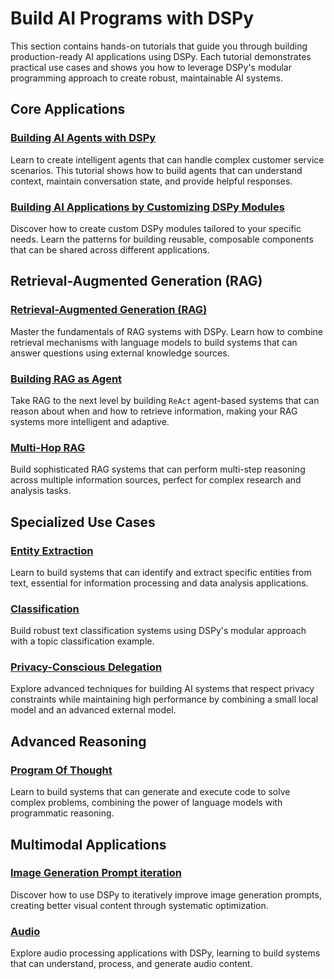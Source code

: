 # Build AI Programs with DSPy

This section contains hands-on tutorials that guide you through building production-ready AI applications using DSPy. Each tutorial demonstrates practical use cases and shows you how to leverage DSPy's modular programming approach to create robust, maintainable AI systems.

## Core Applications

### [Building AI Agents with DSPy](../customer_service_agent/index.ipynb)
Learn to create intelligent agents that can handle complex customer service scenarios. This tutorial shows how to build agents that can understand context, maintain conversation state, and provide helpful responses.

### [Building AI Applications by Customizing DSPy Modules](../custom_module/index.ipynb)
Discover how to create custom DSPy modules tailored to your specific needs. Learn the patterns for building reusable, composable components that can be shared across different applications.

## Retrieval-Augmented Generation (RAG)

### [Retrieval-Augmented Generation (RAG)](../rag/index.ipynb)
Master the fundamentals of RAG systems with DSPy. Learn how to combine retrieval mechanisms with language models to build systems that can answer questions using external knowledge sources.

### [Building RAG as Agent](../agents/index.ipynb)
Take RAG to the next level by building `ReAct` agent-based systems that can reason about when and how to retrieve information, making your RAG systems more intelligent and adaptive.

### [Multi-Hop RAG](../multihop_search/index.ipynb)
Build sophisticated RAG systems that can perform multi-step reasoning across multiple information sources, perfect for complex research and analysis tasks.

## Specialized Use Cases

### [Entity Extraction](../entity_extraction/index.ipynb)
Learn to build systems that can identify and extract specific entities from text, essential for information processing and data analysis applications.

### [Classification](../classification/index.md)
Build robust text classification systems using DSPy's modular approach with a topic classification example.

### [Privacy-Conscious Delegation](../papillon/index.md)
Explore advanced techniques for building AI systems that respect privacy constraints while maintaining high performance by combining a small local model and an advanced external model.

## Advanced Reasoning

### [Program Of Thought](../program_of_thought/index.ipynb)
Learn to build systems that can generate and execute code to solve complex problems, combining the power of language models with programmatic reasoning.

## Multimodal Applications

### [Image Generation Prompt iteration](../image_generation_prompting/index.ipynb)
Discover how to use DSPy to iteratively improve image generation prompts, creating better visual content through systematic optimization.

### [Audio](../audio/index.ipynb)
Explore audio processing applications with DSPy, learning to build systems that can understand, process, and generate audio content.
